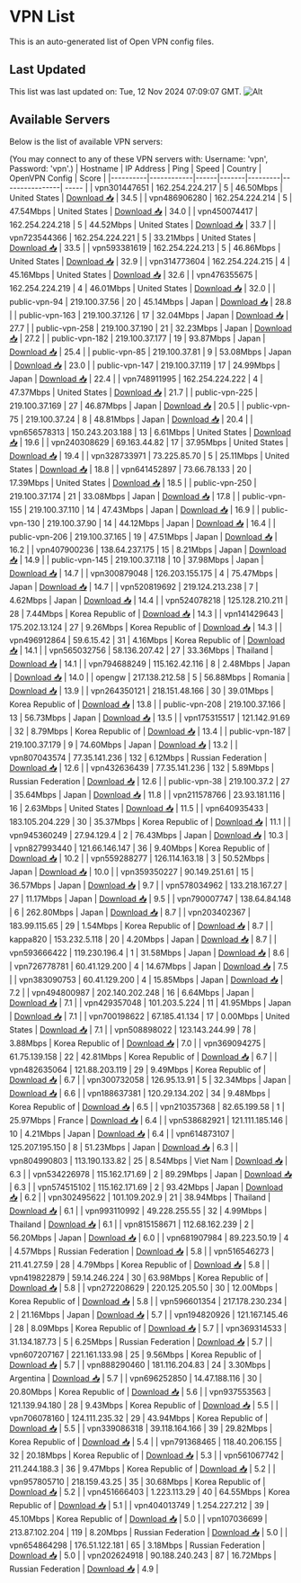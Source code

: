 # VPN List

This is an auto-generated list of Open VPN config files.

## Last Updated

This list was last updated on: Tue, 12 Nov 2024 07:09:07 GMT.
![Alt](https://repobeats.axiom.co/api/embed/186b98318ef1479477931607c1ad7d823f12451f.svg "Repobeats analytics image")

## Available Servers

Below is the list of available VPN servers:

(You may connect to any of these VPN servers with: Username: 'vpn', Password: 'vpn'.)
| Hostname | IP Address | Ping | Speed | Country | OpenVPN Config | Score |
|----------|------------|------|-------|---------|----------------| ----- |
| vpn301447651 | 162.254.224.217 | 5 | 46.50Mbps | United States | [Download 📥](./configs/server_0_US.ovpn) | 34.5 |
| vpn486906280 | 162.254.224.214 | 5 | 47.54Mbps | United States | [Download 📥](./configs/server_1_US.ovpn) | 34.0 |
| vpn450074417 | 162.254.224.218 | 5 | 44.52Mbps | United States | [Download 📥](./configs/server_2_US.ovpn) | 33.7 |
| vpn723544366 | 162.254.224.221 | 5 | 33.21Mbps | United States | [Download 📥](./configs/server_3_US.ovpn) | 33.5 |
| vpn593381619 | 162.254.224.213 | 5 | 46.86Mbps | United States | [Download 📥](./configs/server_4_US.ovpn) | 32.9 |
| vpn314773604 | 162.254.224.215 | 4 | 45.16Mbps | United States | [Download 📥](./configs/server_5_US.ovpn) | 32.6 |
| vpn476355675 | 162.254.224.219 | 4 | 46.01Mbps | United States | [Download 📥](./configs/server_6_US.ovpn) | 32.0 |
| public-vpn-94 | 219.100.37.56 | 20 | 45.14Mbps | Japan | [Download 📥](./configs/server_7_JP.ovpn) | 28.8 |
| public-vpn-163 | 219.100.37.126 | 17 | 32.04Mbps | Japan | [Download 📥](./configs/server_8_JP.ovpn) | 27.7 |
| public-vpn-258 | 219.100.37.190 | 21 | 32.23Mbps | Japan | [Download 📥](./configs/server_9_JP.ovpn) | 27.2 |
| public-vpn-182 | 219.100.37.177 | 19 | 93.87Mbps | Japan | [Download 📥](./configs/server_10_JP.ovpn) | 25.4 |
| public-vpn-85 | 219.100.37.81 | 9 | 53.08Mbps | Japan | [Download 📥](./configs/server_11_JP.ovpn) | 23.0 |
| public-vpn-147 | 219.100.37.119 | 17 | 24.99Mbps | Japan | [Download 📥](./configs/server_12_JP.ovpn) | 22.4 |
| vpn748911995 | 162.254.224.222 | 4 | 47.37Mbps | United States | [Download 📥](./configs/server_13_US.ovpn) | 21.7 |
| public-vpn-225 | 219.100.37.169 | 27 | 46.87Mbps | Japan | [Download 📥](./configs/server_14_JP.ovpn) | 20.5 |
| public-vpn-75 | 219.100.37.24 | 8 | 48.81Mbps | Japan | [Download 📥](./configs/server_15_JP.ovpn) | 20.4 |
| vpn656578313 | 150.243.203.188 | 13 | 6.61Mbps | United States | [Download 📥](./configs/server_16_US.ovpn) | 19.6 |
| vpn240308629 | 69.163.44.82 | 17 | 37.95Mbps | United States | [Download 📥](./configs/server_17_US.ovpn) | 19.4 |
| vpn328733971 | 73.225.85.70 | 5 | 25.11Mbps | United States | [Download 📥](./configs/server_18_US.ovpn) | 18.8 |
| vpn641452897 | 73.66.78.133 | 20 | 17.39Mbps | United States | [Download 📥](./configs/server_19_US.ovpn) | 18.5 |
| public-vpn-250 | 219.100.37.174 | 21 | 33.08Mbps | Japan | [Download 📥](./configs/server_20_JP.ovpn) | 17.8 |
| public-vpn-155 | 219.100.37.110 | 14 | 47.43Mbps | Japan | [Download 📥](./configs/server_21_JP.ovpn) | 16.9 |
| public-vpn-130 | 219.100.37.90 | 14 | 44.12Mbps | Japan | [Download 📥](./configs/server_22_JP.ovpn) | 16.4 |
| public-vpn-206 | 219.100.37.165 | 19 | 47.51Mbps | Japan | [Download 📥](./configs/server_23_JP.ovpn) | 16.2 |
| vpn407900236 | 138.64.237.175 | 15 | 8.21Mbps | Japan | [Download 📥](./configs/server_24_JP.ovpn) | 14.9 |
| public-vpn-145 | 219.100.37.118 | 10 | 37.98Mbps | Japan | [Download 📥](./configs/server_25_JP.ovpn) | 14.7 |
| vpn300879048 | 126.203.155.175 | 4 | 75.47Mbps | Japan | [Download 📥](./configs/server_26_JP.ovpn) | 14.7 |
| vpn520819692 | 219.124.213.238 | 7 | 4.62Mbps | Japan | [Download 📥](./configs/server_27_JP.ovpn) | 14.4 |
| vpn524078218 | 125.128.210.211 | 28 | 7.44Mbps | Korea Republic of | [Download 📥](./configs/server_28_KR.ovpn) | 14.3 |
| vpn141429643 | 175.202.13.124 | 27 | 9.26Mbps | Korea Republic of | [Download 📥](./configs/server_29_KR.ovpn) | 14.3 |
| vpn496912864 | 59.6.15.42 | 31 | 4.16Mbps | Korea Republic of | [Download 📥](./configs/server_30_KR.ovpn) | 14.1 |
| vpn565032756 | 58.136.207.42 | 27 | 33.36Mbps | Thailand | [Download 📥](./configs/server_31_TH.ovpn) | 14.1 |
| vpn794688249 | 115.162.42.116 | 8 | 2.48Mbps | Japan | [Download 📥](./configs/server_32_JP.ovpn) | 14.0 |
| opengw | 217.138.212.58 | 5 | 56.88Mbps | Romania | [Download 📥](./configs/server_33_RO.ovpn) | 13.9 |
| vpn264350121 | 218.151.48.166 | 30 | 39.01Mbps | Korea Republic of | [Download 📥](./configs/server_34_KR.ovpn) | 13.8 |
| public-vpn-208 | 219.100.37.166 | 13 | 56.73Mbps | Japan | [Download 📥](./configs/server_35_JP.ovpn) | 13.5 |
| vpn175315517 | 121.142.91.69 | 32 | 8.79Mbps | Korea Republic of | [Download 📥](./configs/server_36_KR.ovpn) | 13.4 |
| public-vpn-187 | 219.100.37.179 | 9 | 74.60Mbps | Japan | [Download 📥](./configs/server_37_JP.ovpn) | 13.2 |
| vpn807043574 | 77.35.141.236 | 132 | 6.12Mbps | Russian Federation | [Download 📥](./configs/server_38_RU.ovpn) | 12.6 |
| vpn432636439 | 77.35.141.236 | 132 | 5.89Mbps | Russian Federation | [Download 📥](./configs/server_39_RU.ovpn) | 12.6 |
| public-vpn-38 | 219.100.37.2 | 27 | 35.64Mbps | Japan | [Download 📥](./configs/server_40_JP.ovpn) | 11.8 |
| vpn211578766 | 23.93.181.116 | 16 | 2.63Mbps | United States | [Download 📥](./configs/server_41_US.ovpn) | 11.5 |
| vpn640935433 | 183.105.204.229 | 30 | 35.37Mbps | Korea Republic of | [Download 📥](./configs/server_42_KR.ovpn) | 11.1 |
| vpn945360249 | 27.94.129.4 | 2 | 76.43Mbps | Japan | [Download 📥](./configs/server_43_JP.ovpn) | 10.3 |
| vpn827993440 | 121.66.146.147 | 36 | 9.40Mbps | Korea Republic of | [Download 📥](./configs/server_44_KR.ovpn) | 10.2 |
| vpn559288277 | 126.114.163.18 | 3 | 50.52Mbps | Japan | [Download 📥](./configs/server_45_JP.ovpn) | 10.0 |
| vpn359350227 | 90.149.251.61 | 15 | 36.57Mbps | Japan | [Download 📥](./configs/server_46_JP.ovpn) | 9.7 |
| vpn578034962 | 133.218.167.27 | 27 | 11.17Mbps | Japan | [Download 📥](./configs/server_47_JP.ovpn) | 9.5 |
| vpn790007747 | 138.64.84.148 | 6 | 262.80Mbps | Japan | [Download 📥](./configs/server_48_JP.ovpn) | 8.7 |
| vpn203402367 | 183.99.115.65 | 29 | 1.54Mbps | Korea Republic of | [Download 📥](./configs/server_49_KR.ovpn) | 8.7 |
| kappa820 | 153.232.5.118 | 20 | 4.20Mbps | Japan | [Download 📥](./configs/server_50_JP.ovpn) | 8.7 |
| vpn593666422 | 119.230.196.4 | 1 | 31.58Mbps | Japan | [Download 📥](./configs/server_51_JP.ovpn) | 8.6 |
| vpn726778781 | 60.41.129.200 | 4 | 14.67Mbps | Japan | [Download 📥](./configs/server_52_JP.ovpn) | 7.5 |
| vpn383090753 | 60.41.129.200 | 4 | 15.85Mbps | Japan | [Download 📥](./configs/server_53_JP.ovpn) | 7.2 |
| vpn494800987 | 202.140.202.248 | 16 | 6.64Mbps | Japan | [Download 📥](./configs/server_54_JP.ovpn) | 7.1 |
| vpn429357048 | 101.203.5.224 | 11 | 41.95Mbps | Japan | [Download 📥](./configs/server_55_JP.ovpn) | 7.1 |
| vpn700198622 | 67.185.41.134 | 17 | 0.00Mbps | United States | [Download 📥](./configs/server_56_US.ovpn) | 7.1 |
| vpn508898022 | 123.143.244.99 | 78 | 3.88Mbps | Korea Republic of | [Download 📥](./configs/server_57_KR.ovpn) | 7.0 |
| vpn369094275 | 61.75.139.158 | 22 | 42.81Mbps | Korea Republic of | [Download 📥](./configs/server_58_KR.ovpn) | 6.7 |
| vpn482635064 | 121.88.203.119 | 29 | 9.49Mbps | Korea Republic of | [Download 📥](./configs/server_59_KR.ovpn) | 6.7 |
| vpn300732058 | 126.95.13.91 | 5 | 32.34Mbps | Japan | [Download 📥](./configs/server_60_JP.ovpn) | 6.6 |
| vpn188637381 | 120.29.134.202 | 34 | 9.48Mbps | Korea Republic of | [Download 📥](./configs/server_61_KR.ovpn) | 6.5 |
| vpn210357368 | 82.65.199.58 | 1 | 25.97Mbps | France | [Download 📥](./configs/server_62_FR.ovpn) | 6.4 |
| vpn538682921 | 121.111.185.146 | 10 | 4.21Mbps | Japan | [Download 📥](./configs/server_63_JP.ovpn) | 6.4 |
| vpn614873107 | 125.207.195.150 | 8 | 51.23Mbps | Japan | [Download 📥](./configs/server_64_JP.ovpn) | 6.3 |
| vpn804990803 | 113.190.133.82 | 25 | 8.54Mbps | Viet Nam | [Download 📥](./configs/server_65_VN.ovpn) | 6.3 |
| vpn534226978 | 115.162.171.69 | 2 | 89.29Mbps | Japan | [Download 📥](./configs/server_66_JP.ovpn) | 6.3 |
| vpn574515102 | 115.162.171.69 | 2 | 93.42Mbps | Japan | [Download 📥](./configs/server_67_JP.ovpn) | 6.2 |
| vpn302495622 | 101.109.202.9 | 21 | 38.94Mbps | Thailand | [Download 📥](./configs/server_68_TH.ovpn) | 6.1 |
| vpn993110992 | 49.228.255.55 | 32 | 4.99Mbps | Thailand | [Download 📥](./configs/server_69_TH.ovpn) | 6.1 |
| vpn815158671 | 112.68.162.239 | 2 | 56.20Mbps | Japan | [Download 📥](./configs/server_70_JP.ovpn) | 6.0 |
| vpn681907984 | 89.223.50.19 | 4 | 4.57Mbps | Russian Federation | [Download 📥](./configs/server_71_RU.ovpn) | 5.8 |
| vpn516546273 | 211.41.27.59 | 28 | 4.79Mbps | Korea Republic of | [Download 📥](./configs/server_72_KR.ovpn) | 5.8 |
| vpn419822879 | 59.14.246.224 | 30 | 63.98Mbps | Korea Republic of | [Download 📥](./configs/server_73_KR.ovpn) | 5.8 |
| vpn272208629 | 220.125.205.50 | 30 | 12.00Mbps | Korea Republic of | [Download 📥](./configs/server_74_KR.ovpn) | 5.8 |
| vpn596601354 | 217.178.230.234 | 2 | 21.16Mbps | Japan | [Download 📥](./configs/server_75_JP.ovpn) | 5.7 |
| vpn194820926 | 121.167.145.46 | 28 | 8.09Mbps | Korea Republic of | [Download 📥](./configs/server_76_KR.ovpn) | 5.7 |
| vpn369314533 | 31.134.187.73 | 5 | 6.25Mbps | Russian Federation | [Download 📥](./configs/server_77_RU.ovpn) | 5.7 |
| vpn607207167 | 221.161.133.98 | 25 | 9.56Mbps | Korea Republic of | [Download 📥](./configs/server_78_KR.ovpn) | 5.7 |
| vpn888290460 | 181.116.204.83 | 24 | 3.30Mbps | Argentina | [Download 📥](./configs/server_79_AR.ovpn) | 5.7 |
| vpn696252850 | 14.47.188.116 | 30 | 20.80Mbps | Korea Republic of | [Download 📥](./configs/server_80_KR.ovpn) | 5.6 |
| vpn937553563 | 121.139.94.180 | 28 | 9.43Mbps | Korea Republic of | [Download 📥](./configs/server_81_KR.ovpn) | 5.5 |
| vpn706078160 | 124.111.235.32 | 29 | 43.94Mbps | Korea Republic of | [Download 📥](./configs/server_82_KR.ovpn) | 5.5 |
| vpn339086318 | 39.118.164.166 | 39 | 29.82Mbps | Korea Republic of | [Download 📥](./configs/server_83_KR.ovpn) | 5.4 |
| vpn791368465 | 118.40.206.155 | 32 | 20.18Mbps | Korea Republic of | [Download 📥](./configs/server_84_KR.ovpn) | 5.3 |
| vpn561067742 | 211.244.188.3 | 36 | 9.47Mbps | Korea Republic of | [Download 📥](./configs/server_85_KR.ovpn) | 5.2 |
| vpn957805710 | 218.159.43.25 | 35 | 30.68Mbps | Korea Republic of | [Download 📥](./configs/server_86_KR.ovpn) | 5.2 |
| vpn451666403 | 1.223.113.29 | 40 | 64.55Mbps | Korea Republic of | [Download 📥](./configs/server_87_KR.ovpn) | 5.1 |
| vpn404013749 | 1.254.227.212 | 39 | 45.10Mbps | Korea Republic of | [Download 📥](./configs/server_88_KR.ovpn) | 5.0 |
| vpn107036699 | 213.87.102.204 | 119 | 8.20Mbps | Russian Federation | [Download 📥](./configs/server_89_RU.ovpn) | 5.0 |
| vpn654864298 | 176.51.122.181 | 65 | 3.18Mbps | Russian Federation | [Download 📥](./configs/server_90_RU.ovpn) | 5.0 |
| vpn202624918 | 90.188.240.243 | 87 | 16.72Mbps | Russian Federation | [Download 📥](./configs/server_91_RU.ovpn) | 4.9 |
